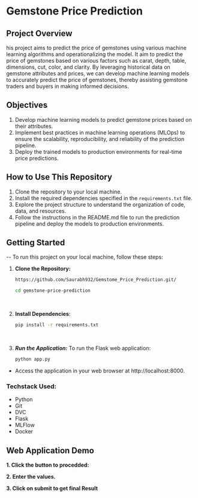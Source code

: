# Gemstone Price Prediction

## Project Overview

his project aims to predict the price of gemstones using various machine learning algorithms and operationalizing the model. It aim to predict the price of gemstones based on various factors such as carat, depth, table, dimensions, cut, color, and clarity. By leveraging historical data on gemstone attributes and prices, we can develop machine learning models to accurately predict the price of gemstones, thereby assisting gemstone traders and buyers in making informed decisions.

## Objectives

1. Develop machine learning models to predict gemstone prices based on their attributes.
2. Implement best practices in machine learning operations (MLOps) to ensure the scalability, reproducibility, and reliability of the prediction pipeline.
3. Deploy the trained models to production environments for real-time price predictions.


## How to Use This Repository

1. Clone the repository to your local machine.
2. Install the required dependencies specified in the `requirements.txt` file.
3. Explore the project structure to understand the organization of code, data, and resources.
4. Follow the instructions in the README.md file to run the prediction pipeline and deploy the models to production environments.

      
## Getting Started

-- To run this project on your local machine, follow these steps:

1. **Clone the Repository:**
   ```bash
   https://github.com/Saurabh932/Gemstome_Price_Prediction.git/
    ```
    ```bash
   cd gemstone-price-prediction
   ```
    <br>

2. **Install Dependencies**:
    ```bash
    pip install -r requirements.txt
    ```
    
    <br>
3. ***Run the Application:***
    To run the Flask web application:
    ```bash
    python app.py
    ```
* Access the application in your web browser at http://localhost:8000.



### Techstack Used:

- Python
- Git
- DVC
- Flask
- MLFlow
- Docker

       
## Web Application Demo

**1. Click the button to procedded:**



**2. Enter the values.**



**3. Click on submit to get final Result**

